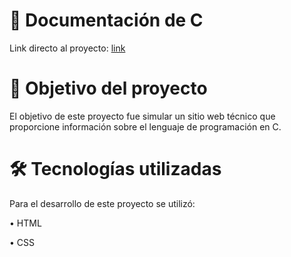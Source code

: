 # :mage:	Documentación de C
Link directo al proyecto: [link](https://lordlez.github.io/hogwarts-form/)


# 📝 Objetivo del proyecto
El objetivo de este proyecto fue simular un sitio web técnico que proporcione información sobre el lenguaje de programación en C. 

# :hammer_and_wrench: Tecnologías utilizadas
Para el desarrollo de este proyecto se utilizó:

• HTML

• CSS
